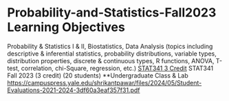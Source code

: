 # Probability-and-Statistics-Fall2023 Learning Objectives
Probability & Statistics I & II, Biostatistics, Data Analysis (topics including descriptive & inferential statistics, probability distributions, variable types, distribution properties, discrete & continuous types, R functions, ANOVA, T-test, correlation, chi-Square, regression, etc.)
[STAT341 3 Credit](https://pawar1550.wixsite.com/claflin-courses/copy-of-stat341-3)
STAT341 Fall 2023 (3 credit) (20 students) **Undergraduate Class & Lab https://campuspress.yale.edu/shrikantpawar/files/2024/05/Student-Evaluations-2021-2024-3df60a3eaf357f31.pdf
